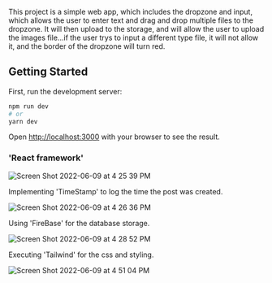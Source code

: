 This project is a simple web app, which includes the dropzone and input, which allows the user to enter text and drag and drop multiple files to the dropzone. It will then upload to the storage, and will allow the user to upload the images file...if the user trys to input a different type file, it will not allow it, and the border of the dropzone will turn red.

## Getting Started
First, run the development server:

```bash
npm run dev
# or
yarn dev
```
Open [http://localhost:3000](http://localhost:3000) with your browser to see the result.

### 'React framework'

![Screen Shot 2022-06-09 at 4 25 39 PM](https://user-images.githubusercontent.com/72527380/172939630-7d1311c5-7839-4706-b7fd-46300f52715e.png)

Implementing 'TimeStamp' to log the time the post was created.


![Screen Shot 2022-06-09 at 4 26 36 PM](https://user-images.githubusercontent.com/72527380/172939708-a008fa52-df48-4233-8861-e3468bbc3d5d.png)

Using 'FireBase' for the database storage.


![Screen Shot 2022-06-09 at 4 28 52 PM](https://user-images.githubusercontent.com/72527380/172939745-250b50f0-2921-4286-aeab-62d8a1741e3f.png)

Executing 'Tailwind' for the css and styling.

![Screen Shot 2022-06-09 at 4 51 04 PM](https://user-images.githubusercontent.com/72527380/172942201-096a84d0-0fcc-4b8a-9571-af43f0e8bcfb.png)

